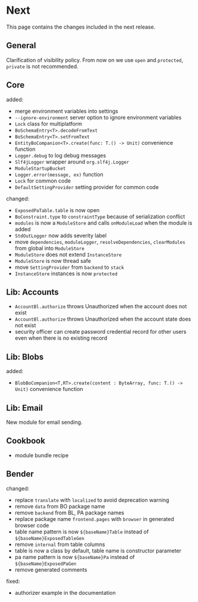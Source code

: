 # Next

This page contains the changes included in the next release.

## General

Clarification of visibility policy. From now on we use `open` and `protected`,
`private` is not recommended.

## Core

added:

- merge environment variables into settings
- `--ignore-environment` server option to ignore environment variables
- `Lock` class for multiplatform
- `BoSchemaEntry<T>.decodeFromText` 
- `BoSchemaEntry<T>.setFromText`
- `EntityBoCompanion<T>.create(func: T.() -> Unit)` convenience function
- `Logger.debug` to log debug messages
- `Slf4jLogger` wrapper around `org.slf4j.Logger`
- `ModuleStartupBucket`
- `Logger.error(message, ex)` function
- `Lock` for common code
- `DefaultSettingProvider` setting provider for common code

changed:

- `ExposedPaTable.table` is now open
- `BoConstraint.type` to `constraintType` because of serialization conflict
- `modules` is now a `ModuleStore` and calls `onModuleLoad` when the module is added
- `StdOutLogger` now adds severity label
- move `dependencies`, `moduleLogger`, `resolveDependencies`, `clearModules` from global into `ModuleStore`
- `ModuleStore` does not extend `InstanceStore`
- `ModuleStore` is now thread safe
- move `SettingProvider` from `backend` to `stack`
- `InstanceStore` instances is now `protected`

## Lib: Accounts

- `AccountBl.authorize` throws Unauthorized when the account does not exist
- `AccountBl.authorize` throws Unauthorized when the account state does not exist
- security officer can create password credential record for other users even when there is no existing record 

## Lib: Blobs

added:

- `BlobBoCompanion<T,RT>.create(content : ByteArray, func: T.() -> Unit)` convenience function

## Lib: Email

New module for email sending.

## Cookbook

- module bundle recipe

## Bender

changed:

- replace `translate` with `localized` to avoid deprecation warning
- remove `data` from BO package name
- remove `backend` from BL, PA package names  
- replace package name `frontend.pages` with `browser` in generated browser code
- table name pattern is now `${baseName}Table` instead of `${baseName}ExposedTableGen`
- remove `internal` from table columns
- table is now a class by default, table name is constructor parameter
- pa name pattern is now `${baseName}Pa` instead of `${baseName}ExposedPaGen`
- remove generated comments

fixed:

- authorizer example in the documentation